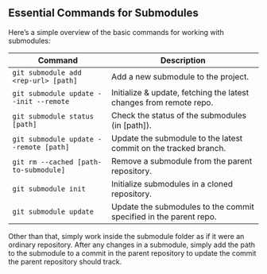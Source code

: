 ## Essential Commands for <i class="fab fa-git"></i> Submodules

Here’s a simple overview of the basic commands for working with <i class="fab fa-git"></i> submodules:

| Command                                      | Description                                                                                     |
|----------------------------------------------|-------------------------------------------------------------------------------------------------|
| `git submodule add <rep-url> [path]` | Add a new submodule to the project.                                                                     |
| `git submodule update --init --remote`      | Initialize & update, fetching the latest changes from remote repo.                               |
| `git submodule status [path]`               | Check the status of the submodules (in [path]).                                                  |
| `git submodule update --remote [path]`      | Update the submodule to the latest commit on the tracked branch.                                 |
| `git rm --cached [path-to-submodule]`       | Remove a submodule from the parent repository.                                                   |
| `git submodule init`                        | Initialize submodules in a cloned repository.                                                    |
| `git submodule update`                      | Update the submodules to the commit specified in the parent repo.                                |

Other than that, simply work inside the submodule folder as if it were an ordinary <i class="fab fa-git"></i> repository.
After any changes in a submodule, simply add the path to the submodule to a commit in the parent repository to update the commit the parent repository should track.
